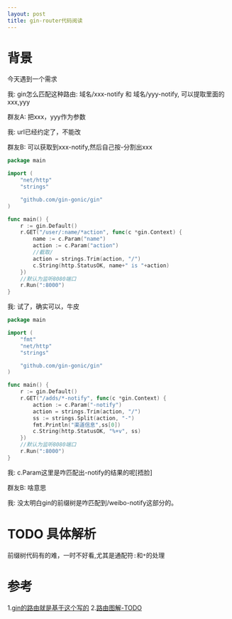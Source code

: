 ```yaml
---
layout: post
title: gin-router代码阅读
---
```


# 背景
今天遇到一个需求

我: gin怎么匹配这种路由: 域名/xxx-notify 和 域名/yyy-notify, 可以提取里面的xxx,yyy

群友A: 把xxx，yyy作为参数

我: url已经约定了，不能改

群友B: 可以获取到xxx-notify,然后自己按-分割出xxx
```go
package main

import (
    "net/http"
    "strings"

    "github.com/gin-gonic/gin"
)

func main() {
    r := gin.Default()
    r.GET("/user/:name/*action", func(c *gin.Context) {
        name := c.Param("name")
        action := c.Param("action")
        //截取/
        action = strings.Trim(action, "/")
        c.String(http.StatusOK, name+" is "+action)
    })
    //默认为监听8080端口
    r.Run(":8000")
}
```

我: 试了，确实可以，牛皮

```go
package main

import (
	"fmt"
	"net/http"
	"strings"

	"github.com/gin-gonic/gin"
)

func main() {
	r := gin.Default()
	r.GET("/adds/*-notify", func(c *gin.Context) {
		action := c.Param("-notify")
		action = strings.Trim(action, "/")
		ss := strings.Split(action, "-")
		fmt.Println("渠道信息",ss[0])
		c.String(http.StatusOK, "%+v", ss)
	})
	//默认为监听8080端口
	r.Run(":8000")
}
```

我: c.Param这里是咋匹配出-notify的结果的呢[捂脸]

群友B: 啥意思

我: 没太明白gin的前缀树是咋匹配到/weibo-notify这部分的。

# TODO 具体解析
前缀树代码有的难，一时不好看,尤其是通配符`:`和`*`的处理

# 参考
1.[gin的路由就是基于这个写的](github.com/julienschmidt/httprouter)
2.[路由图解-TODO](https://cch123.github.io/httprouter/)